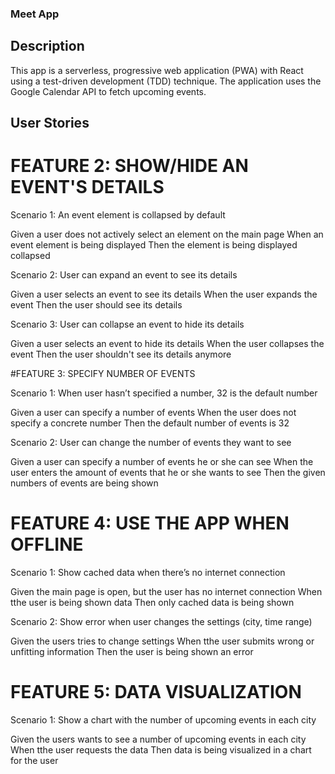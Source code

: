 ### Meet App

## Description
This app is a serverless, progressive web application (PWA) with React using a test-driven
development (TDD) technique. The application uses the Google Calendar API to fetch
upcoming events.

## User Stories

# FEATURE 2: SHOW/HIDE AN EVENT'S DETAILS

Scenario 1: An event element is collapsed by default

Given a user does not actively select an element on the main page
When an event element is being displayed
Then the element is being displayed collapsed

Scenario 2: User can expand an event to see its details

Given a user selects an event to see its details
When the user expands the event
Then the user should see its details

Scenario 3: User can collapse an event to hide its details

Given a user selects an event to hide its details
When the user collapses the event
Then the user shouldn't see its details anymore

#FEATURE 3: SPECIFY NUMBER OF EVENTS

Scenario 1: When user hasn’t specified a number, 32 is the default number

Given a user can specify a number of events
When the user does not specify a concrete number
Then the  default number of events is 32

Scenario 2: User can change the number of events they want to see

Given a user can specify a number of events he or she can see
When the user enters the amount of events that he or she wants to see
Then the  given numbers of events are being shown

# FEATURE 4: USE THE APP WHEN OFFLINE

Scenario 1: Show cached data when there’s no internet connection

Given the main page is open, but the user has no internet connection
When tthe user is being shown data
Then only cached data is being shown

Scenario 2: Show error when user changes the settings (city, time range)

Given the users tries to change settings
When tthe user submits wrong or unfitting information
Then the user is being shown an error

# FEATURE 5: DATA VISUALIZATION

Scenario 1: Show a chart with the number of upcoming events in each city

Given the users wants to see a number of upcoming events in each city
When tthe user requests the data
Then data is being visualized in a chart for the user
